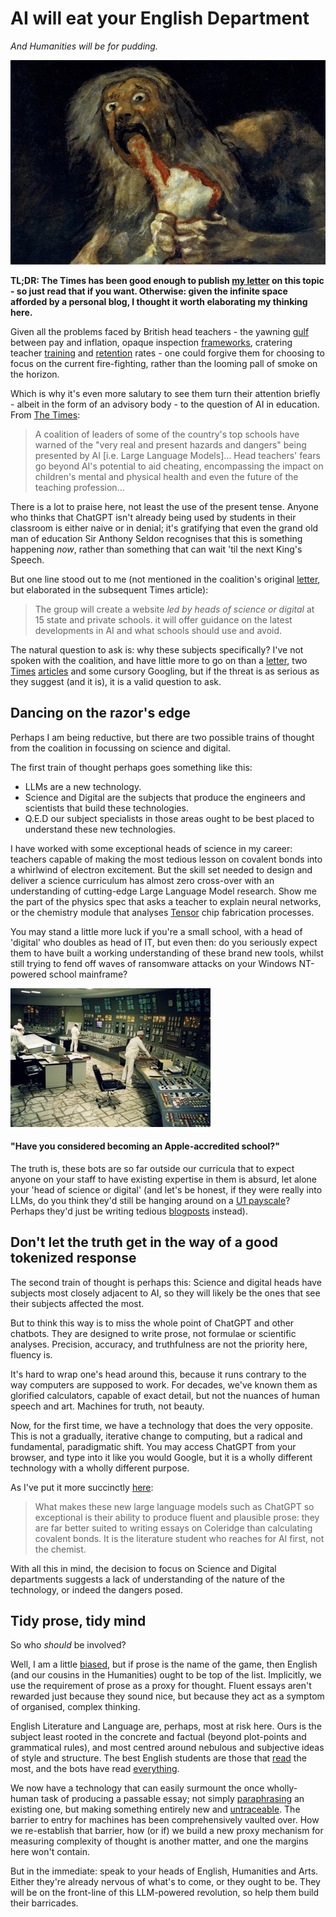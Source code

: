 # AI will eat your English Department

*And Humanities will be for pudding.*

![Saturn devouring his son](/images/blog-images/saturn.jpg)

**TL;DR: The Times has been good enough to publish [my letter](https://www.thetimes.co.uk/article/times-letters-the-implications-of-using-ai-in-education-3f8ggnt7g) on this topic - so just read that if you want. Otherwise: given the infinite space afforded by a personal blog, I thought it worth elaborating my thinking here.**

Given all the problems faced by British head teachers - the yawning [gulf](https://ifs.org.uk/articles/what-has-happened-teacher-pay-england) between pay and inflation, opaque inspection [frameworks](https://www.bbc.co.uk/news/education-65013919), cratering teacher [training](https://www.theguardian.com/education/2022/dec/01/number-graduates-teacher-training-england-catastrophic-level) and [retention](https://www.theguardian.com/education/2023/jan/09/third-of-englands-teachers-who-qualified-in-last-decade-have-left-profession) rates - one could forgive them for choosing to focus on the current fire-fighting, rather than the looming pall of smoke on the horizon.

Which is why it's even more salutary to see them turn their attention briefly - albeit in the form of an advisory body - to the question of AI in education. From [The Times](https://www.thetimes.co.uk/article/ai-is-clear-and-present-danger-to-education-3sk09ftlf):
> A coalition of leaders of some of the country's top schools have warned of the "very real and present hazards and dangers" being presented by AI [i.e. Large Language Models]…
> Head teachers' fears go beyond AI's potential to aid cheating, encompassing the impact on children's mental and physical health and even the future of the teaching profession…

There is a lot to praise here, not least the use of the present tense. Anyone who thinks that ChatGPT isn't already being used by students in their classroom is either naive or in denial; it's gratifying that even the grand old man of education Sir Anthony Seldon recognises that this is something happening *now*, rather than something that can wait 'til the next King's Speech.

But one line stood out to me (not mentioned in the coalition's original [letter](https://www.thetimes.co.uk/article/times-letters-green-belt-building-and-affordable-homes-zcmzll2tw), but elaborated in the subsequent Times article):
> The group will create a website *led by heads of science or digital* at 15 state and private schools. it will offer guidance on the latest developments in AI and what schools should use and avoid.

The natural question to ask is: why these subjects specifically? I've not spoken with the coalition, and have little more to go on than a [letter](https://www.thetimes.co.uk/article/times-letters-green-belt-building-and-affordable-homes-zcmzll2tw), two [Times](https://www.thetimes.co.uk/article/ai-is-clear-and-present-danger-to-education-3sk09ftlf) [articles](https://www.thetimes.co.uk/article/the-times-view-on-ai-regulation-missing-guardrails-3hnp8znln) and some cursory Googling, but if the threat is as serious as they suggest (and it is), it is a valid question to ask.

## Dancing on the razor's edge

Perhaps I am being reductive, but there are two possible trains of thought from the coalition in focussing on science and digital.

The first train of thought perhaps goes something like this:

* LLMs are a new technology.
* Science and Digital are the subjects that produce the engineers and scientists that build these technologies.
* Q.E.D our subject specialists in those areas ought to be best placed to understand these new technologies.

I have worked with some exceptional heads of science in my career: teachers capable of making the most tedious lesson on covalent bonds into a whirlwind of electron excitement.  But the skill set needed to design and deliver a science curriculum has almost zero cross-over with an understanding of cutting-edge Large Language Model research. Show me the part of the physics spec that asks a teacher to explain neural networks, or the chemistry module that analyses [Tensor](https://blog.google/products/pixel/introducing-google-tensor/) chip fabrication processes.

You may stand a little more luck if you're a small school, with a head of 'digital' who doubles as head of IT, but even then: do you seriously expect them to have built a working understanding of these brand new tools, whilst still trying to fend off waves of ransomware attacks on your Windows NT-powered school mainframe?

![The control room of the Chernobyl power station](/images/blog-images/chernobyl.jpg "The control room of the Chernobyl power station")
#### "Have you considered becoming an Apple-accredited school?"

The truth is, these bots are so far outside our curricula that to expect anyone on your staff to have existing expertise in them is absurd, let alone your 'head of science or digital' (and let's be honest, if they were really into LLMs, do you think they'd still be hanging around on a [U1 payscale](https://www.businessinsider.com/ai-prompt-engineer-jobs-pay-salary-requirements-no-tech-background-2023-3#:~:text=%22Prompt%20engineers%22%20train%20AI%20chatbots,always%20require%20a%20tech%20degree.)? Perhaps they'd just be writing tedious [blogposts](mbruges.com/blog) instead).

## Don't let the truth get in the way of a good tokenized response

The second train of thought is perhaps this: Science and digital heads have subjects most closely adjacent to AI, so they will likely be the ones that see their subjects affected the most. 

But to think this way is to miss the whole point of ChatGPT and other chatbots. They are designed to write prose, not formulae or scientific analyses. Precision, accuracy, and truthfulness are not the priority here, fluency is.

It's hard to wrap one's head around this, because it runs contrary to the way computers are supposed to work. For decades, we've known them as glorified calculators, capable of exact detail, but not the nuances of human speech and art. Machines for truth, not beauty.

Now, for the first time, we have a technology that does the very opposite. This is not a gradually, iterative change to computing, but a radical and fundamental, paradigmatic shift. You may access ChatGPT from your browser, and type into it like you would Google, but it is a wholly different technology with a wholly different purpose.

As I've put it more succinctly [here](https://www.thetimes.co.uk/article/times-letters-the-implications-of-using-ai-in-education-3f8ggnt7g):
> What makes these new large language models such as ChatGPT so exceptional is their ability to produce fluent and plausible prose: they are far better suited to writing essays on Coleridge than calculating covalent bonds. It is the literature student who reaches for AI first, not the chemist.

With all this in mind, the decision to focus on Science and Digital departments suggests a lack of understanding of the nature of the technology, or indeed the dangers posed.

## Tidy prose, tidy mind

So who *should* be involved?

Well, I am a little [biased](https://mbruges.com/about.html), but if prose is the name of the game, then English (and our cousins in the Humanities) ought to be top of the list. Implicitly, we use the requirement of prose as a proxy for thought. Fluent essays aren't rewarded just because they sound nice, but because they act as a symptom of organised, complex thinking.

English Literature and Language are, perhaps, most at risk here. Ours is the subject least rooted in the concrete and factual (beyond plot-points and grammatical rules), and most centred around nebulous and subjective ideas of style and structure. The best English students are those that [read](https://www.gl-assessment.co.uk/press-office/press-releases/new-study-highlights-the-importance-of-reading-to-the-whole-school-curriculum/) the most, and the bots have read [everything](https://ai.facebook.com/blog/large-language-model-llama-meta-ai/#:~:text=We%20trained%20LLaMA%2065B%20and%20LLaMA%2033B%20on%201.4%20trillion%20tokens.%20Our%20smallest%20model%2C%20LLaMA%207B%2C%20is%20trained%20on%20one%20trillion%20tokens.).

We now have a technology that can easily surmount the once wholly-human task of producing a passable essay; not simply [paraphrasing](https://www.grammarly.com/paraphrasing-tool) an existing one, but making something entirely new and [untraceable](https://www.digitaltrends.com/computing/chatgpt-dupes-professor-trying-to-catch-ai-plagiarism/). The barrier to entry for machines has been comprehensively vaulted over. How we re-establish that barrier, how (or if) we build a new proxy mechanism for measuring complexity of thought is another matter, and one the margins here won't contain.

But in the immediate: speak to your heads of English, Humanities and Arts. Either they're already nervous of what's to come, or they ought to be. They will be on the front-line of this LLM-powered revolution, so help them build their barricades.
